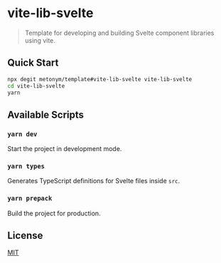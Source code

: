 # vite-lib-svelte

> Template for developing and building Svelte component libraries using vite.

## Quick Start

```sh
npx degit metonym/template#vite-lib-svelte vite-lib-svelte
cd vite-lib-svelte
yarn
```

## Available Scripts

### `yarn dev`

Start the project in development mode.

### `yarn types`

Generates TypeScript definitions for Svelte files inside `src`.

### `yarn prepack`

Build the project for production.

## License

[MIT](LICENSE)
